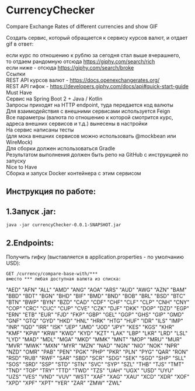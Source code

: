 # CurrencyChecker
Compare Exchange Rates of different currencies and show GIF

Создать сервис, который обращается к сервису курсов валют, и отдает gif в ответ:  

если курс по отношению к рублю за сегодня стал выше вчерашнего,  
то отдаем рандомную отсюда https://giphy.com/search/rich  
если ниже - отсюда https://giphy.com/search/broke  
Ссылки  
REST API курсов валют - https://docs.openexchangerates.org/  
REST API гифок - https://developers.giphy.com/docs/api#quick-start-guide  
Must Have  
Сервис на Spring Boot 2 + Java / Kotlin  
Запросы приходят на HTTP endpoint, туда передается код валюты  
Для взаимодействия с внешними сервисами используется Feign  
Все параметры (валюта по отношению к которой смотрится курс,   
адреса внешних сервисов и т.д.) вынесены в настройки  
На сервис написаны тесты   
(для мока внешних сервисов можно использовать @mockbean или WireMock)   
Для сборки должен использоваться Gradle  
Результатом выполнения должен быть репо на GitHub с инструкцией по запуску  
Nice to Have  
Сборка и запуск Docker контейнера с этим сервисом


Инструкция по работе:
---
1.Запуск .jar:
---
```
java -jar currencyChecker-0.0.1-SNAPSHOT.jar
```
2.Endpoints:
---  
Получить гифку (выставляется в application.properties - по умолчанию USD):
```
GET /currency/compare-base-with/***
вместо *** любая доступная валюта из списка:
```  
"AED"
"AFN"
"ALL"
"AMD"
"ANG"
"AOA"
"ARS"
"AUD"
"AWG"
"AZN"
"BAM"
"BBD"
"BDT"
"BGN"
"BHD"
"BIF"
"BMD"
"BND"
"BOB"
"BRL"
"BSD"
"BTC"
"BTN"
"BWP"
"BYN"
"BZD"
"CAD"
"CDF"
"CHF"
"CLF"
"CLP"
"CNH"
"CNY"
"COP"
"CRC"
"CUC"
"CUP"
"CVE"
"CZK"
"DJF"
"DKK"
"DOP"
"DZD"
"EGP"
"ERN"
"ETB"
"EUR"
"FJD"
"FKP"
"GBP"
"GEL"
"GGP"
"GHS"
"GIP"
"GMD"
"GNF"
"GTQ"
"GYD"
"HKD"
"HNL"
"HRK"
"HTG"
"HUF"
"IDR"
"ILS"
"IMP"
"INR"
"IQD"
"IRR"
"ISK"
"JEP"
"JMD"
"JOD"
"JPY"
"KES"
"KGS"
"KHR"
"KMF"
"KPW"
"KRW"
"KWD"
"KYD"
"KZT"
"LAK"
"LBP"
"LKR"
"LRD"
"LSL"
"LYD"
"MAD"
"MDL"
"MGA"
"MKD"
"MMK"
"MNT"
"MOP"
"MRU"
"MUR"
"MVR"
"MWK"
"MXN"
"MYR"
"MZN"
"NAD"
"NGN"
"NIO"
"NOK"
"NPR"
"NZD"
"OMR"
"PAB"
"PEN"
"PGK"
"PHP"
"PKR"
"PLN"
"PYG"
"QAR"
"RON"
"RSD"
"RUB"
"RWF"
"SAR"
"SBD"
"SCR"
"SDG"
"SEK"
"SGD"
"SHP"
"SLL"
"SOS"
"SRD"
"SSP"
"STD"
"STN"
"SVC"
"SYP"
"SZL"
"THB"
"TJS"
"TMT"
"TND"
"TOP"
"TRY"
"TTD"
"TWD"
"TZS"
"UAH"
"UGX"
"USD"
"UYU"
"UZS"
"VES"
"VND"
"VUV"
"WST"
"XAF"
"XAG"
"XAU"
"XCD"
"XDR"
"XOF"
"XPD"
"XPF"
"XPT"
"YER"
"ZAR"
"ZMW"
"ZWL"

